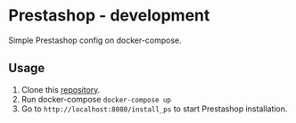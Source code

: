 # Prestashop - development
Simple Prestashop config on docker-compose.

## Usage
1. Clone this [repository](https://www.google.com "Prestashop config").
2. Run docker-compose `docker-compose up`
3. Go to `http://localhost:8080/install_ps` to start Prestashop installation.
